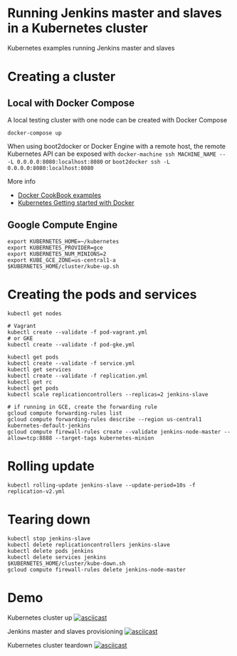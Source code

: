Running Jenkins master and slaves in a Kubernetes cluster
=========================================================

Kubernetes examples running Jenkins master and slaves

Creating a cluster
==================

Local with Docker Compose
-------------------------

A local testing cluster with one node can be created with Docker Compose

```
docker-compose up
```

When using boot2docker or Docker Engine with a remote host, the remote Kubernetes API can be exposed
with `docker-machine ssh MACHINE_NAME -- -L 0.0.0.0:8080:localhost:8080` or `boot2docker ssh -L 0.0.0.0:8080:localhost:8080`

More info

* [Docker CookBook examples](https://github.com/how2dock/docbook/tree/master/ch05/docker)
* [Kubernetes Getting started with Docker](https://github.com/GoogleCloudPlatform/kubernetes/blob/master/docs/getting-started-guides/docker.md)

Google Compute Engine
---------------------

```
export KUBERNETES_HOME=~/kubernetes
export KUBERNETES_PROVIDER=gce
export KUBERNETES_NUM_MINIONS=2
export KUBE_GCE_ZONE=us-central1-a
$KUBERNETES_HOME/cluster/kube-up.sh
```

Creating the pods and services
==============================

```
kubectl get nodes

# Vagrant
kubectl create --validate -f pod-vagrant.yml
# or GKE
kubectl create --validate -f pod-gke.yml

kubectl get pods
kubectl create --validate -f service.yml
kubectl get services
kubectl create --validate -f replication.yml
kubectl get rc
kubectl get pods
kubectl scale replicationcontrollers --replicas=2 jenkins-slave

# if running in GCE, create the forwarding rule
gcloud compute forwarding-rules list
gcloud compute forwarding-rules describe --region us-central1 kubernetes-default-jenkins
gcloud compute firewall-rules create --validate jenkins-node-master --allow=tcp:8888 --target-tags kubernetes-minion

```

Rolling update
==============

```
kubectl rolling-update jenkins-slave --update-period=10s -f replication-v2.yml
```

Tearing down
============

```
kubectl stop jenkins-slave
kubectl delete replicationcontrollers jenkins-slave
kubectl delete pods jenkins
kubectl delete services jenkins
$KUBERNETES_HOME/cluster/kube-down.sh
gcloud compute firewall-rules delete jenkins-node-master
```

Demo
====

Kubernetes cluster up
[![asciicast](https://asciinema.org/a/18161.png)](https://asciinema.org/a/18161)

Jenkins master and slaves provisioning
[![asciicast](https://asciinema.org/a/18162.png)](https://asciinema.org/a/18162)

Kubernetes cluster teardown
[![asciicast](https://asciinema.org/a/18163.png)](https://asciinema.org/a/18163)
